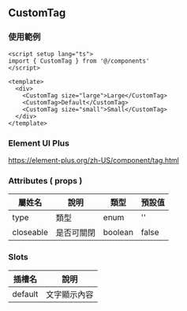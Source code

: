 ## CustomTag

### 使用範例

```vue
<script setup lang="ts">
import { CustomTag } from '@/components'
</script>

<template>
  <div>
    <CustomTag size="large">Large</CustomTag>
    <CustomTag>Default</CustomTag>
    <CustomTag size="small">Small</CustomTag>
  </div>
</template>
```

### Element UI Plus

https://element-plus.org/zh-US/component/tag.html

### Attributes ( props )

| 屬姓名    | 說明       | 類型    | 預設值 |
| --------- | ---------- | ------- | ------ |
| type      | 類型       | enum    | ''     |
| closeable | 是否可關閉 | boolean | false  |

### Slots

| 插槽名  | 說明         |
| ------- | ------------ |
| default | 文字顯示內容 |
